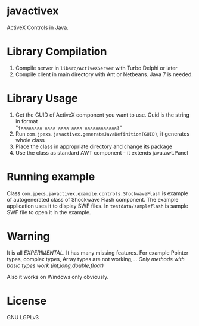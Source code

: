 javactivex
==========

ActiveX Controls in Java.


Library Compilation
===================
1. Compile server in `libsrc/ActiveXServer` with Turbo Delphi or later
2. Compile client in main directory with Ant or Netbeans. Java 7 is needed.

Library Usage
======================
1. Get the GUID of ActiveX component you want to use. Guid is the string in format<br />"`{xxxxxxxx-xxxx-xxxx-xxxx-xxxxxxxxxxxx}`"
2. Run `com.jpexs.javactivex.generateJavaDefinition(GUID)`, it generates whole class
3. Place the class in appropriate directory and change its package
4. Use the class as standard AWT component - it extends java.awt.Panel

Running example
=======================
Class `com.jpexs.javactivex.example.controls.ShockwaveFlash` is example of autogenerated class of Shockwave Flash component.
The example application uses it to display SWF files.
In `testdata/sampleflash` is sample SWF file to open it in the example.


Warning
======================
It is all *EXPERIMENTAL*. It has many missing features. For example Pointer types, complex types, Array types are not working,...
*Only methods with basic types work (int,long,double,float)*

Also it works on Windows only obviously.


License
======================
GNU LGPLv3
